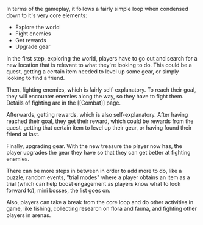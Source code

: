In terms of the gameplay, it follows a fairly simple loop when condensed down to it's very core elements:

* Explore the world
* Fight enemies
* Get rewards
* Upgrade gear

In the first step, exploring the world, players have to go out and search for a new location that is relevant to what they're looking to do. This could be a quest, getting a certain item needed to level up some gear, or simply looking to find a friend.

Then, fighting enemies, which is fairly self-explanatory. To reach their goal, they will encounter enemies along the way, so they have to fight them. Details of fighting are in the [[Combat]] page.

Afterwards, getting rewards, which is also self-explanatory. After having reached their goal, they get their reward, which could be rewards from the quest, getting that certain item to level up their gear, or having found their friend at last.

Finally, upgrading gear. With the new treasure the player now has, the player upgrades the gear they have so that they can get better at fighting enemies.

There can be more steps in between in order to add more to do, like a puzzle, random events, "trial modes" where a player obtains an item as a trial (which can help boost engagement as players know what to look forward to), mini bosses, the list goes on.

Also, players can take a break from the core loop and do other activities in game, like fishing, collecting research on flora and fauna, and fighting other players in arenas.